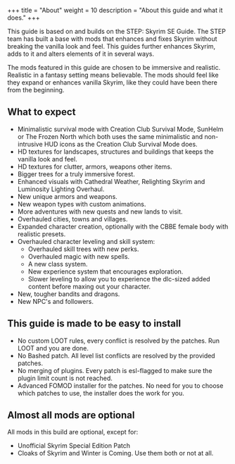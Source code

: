 +++
title = "About"
weight = 10
description = "About this guide and what it does."
+++

This guide is based on and builds on the STEP: Skyrim SE Guide. The STEP team has built a base with mods that enhances and fixes Skyrim without breaking the vanilla look and feel. This guides further enhances Skyrim, adds to it and alters elements of it in several ways.

The mods featured in this guide are chosen to be immersive and realistic. Realistic in a fantasy setting means believable. The mods should feel like they expand or enhances vanilla Skyrim, like they could have been there from the beginning.

## What to expect

-   Minimalistic survival mode with Creation Club Survival Mode, SunHelm or The Frozen North which both uses the same minimalistic and non-intrusive HUD icons as the Creation Club Survival Mode does.
-   HD textures for landscapes, structures and buildings that keeps the vanilla look and feel.
-   HD textures for clutter, armors, weapons other items.
-   Bigger trees for a truly immersive forest.
-   Enhanced visuals with Cathedral Weather, Relighting Skyrim and Luminosity Lighting Overhaul.
-   New unique armors and weapons.
-   New weapon types with custom animations.
-   More adventures with new quests and new lands to visit.
-   Overhauled cities, towns and villages.
-   Expanded character creation, optionally with the CBBE female body with realistic presets.
-   Overhauled character leveling and skill system:
    -   Overhauled skill trees with new perks.
    -   Overhauled magic with new spells.
    -   A new class system.
    -   New experience system that encourages exploration.
    -   Slower leveling to allow you to experience the dlc-sized added content before maxing out your character.
-   New, tougher bandits and dragons.
-   New NPC's and followers.

## This guide is made to be easy to install

-   No custom LOOT rules, every conflict is resolved by the patches. Run LOOT and you are done.
-   No Bashed patch. All level list conflicts are resolved by the provided patches.
-   No merging of plugins. Every patch is esl-flagged to make sure the plugin limit count is not reached.
-   Advanced FOMOD installer for the patches. No need for you to choose which patches to use, the installer does the work for you.

## Almost all mods are optional

All mods in this build are optional, except for:

-   Unofficial Skyrim Special Edition Patch
-   Cloaks of Skyrim and Winter is Coming. Use them both or not at all.
